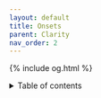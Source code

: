 ```yaml
---
layout: default
title: Onsets
parent: Clarity
nav_order: 2
---
```

{% include og.html %}
<details closed markdown="block">
  <summary>
    Table of contents
  </summary>
{: .text-delta }
1. TOC
{:toc}
```
explains hard and soft and aspirate onsets
and mentions closure and weight relationship
```
